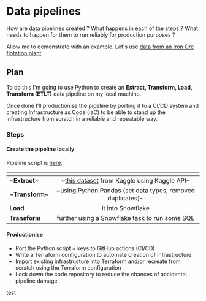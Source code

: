 # Data pipelines

How are data pipelines created ? What happens in each of the steps ? What needs to happen for them to run reliably for production purposes ? 

Allow me to demonstrate with an example. Let's use [data from an Iron Ore flotation plant](https://www.kaggle.com/datasets/edumagalhaes/quality-prediction-in-a-mining-process/) 

## Plan

To do this I'm going to use Python to create an **Extract, Transform, Load, Transform (ETLT)** data pipeline on my local machine. 

Once done I'll productionise the pipeline by porting it to a CI/CD system and creating Infrastructure as Code (IaC) to be able to stand up the infrastructure from scratch in a reliable and repeatable way.

### Steps
#### Create the pipeline locally

Pipeline script is [here](https://github.com/nhollingsworth/iron-ore-data-pipeline/blob/main/data-pipeline.py).

|<!-- -->|<!-- -->|
|:-|:-:|
| ~**Extract**~ | ~[this dataset](https://www.kaggle.com/datasets/edumagalhaes/quality-prediction-in-a-mining-process/) from Kaggle using Kaggle API~ |
| ~**Transform**~ |  ~using Python Pandas (set data types, removed duplicates)~|
| **Load** | it into Snowflake|
| **Transform** | further using a Snowflake task to run some SQL|
  
#### Productionise
* Port the Python script + keys to GitHub actions (CI/CD)
* Write a Terraform configuration to automate creation of infrastructure
* Import existing infrastructure into Terraform and/or recreate from scratch using the Terraform configuration
* Lock down the code repository to reduce the chances of accidental pipeline damage

test
